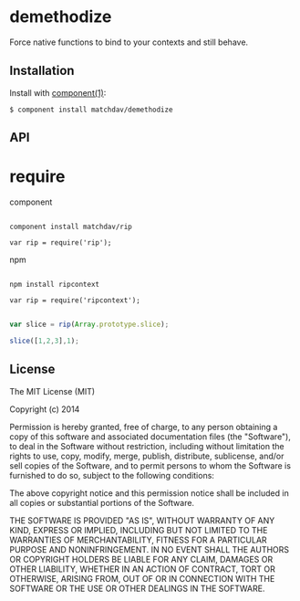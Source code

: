 
# demethodize

  Force native functions to bind to your contexts and still behave.

## Installation

  Install with [component(1)](http://component.io):

    $ component install matchdav/demethodize

## API

# require

component

```

component install matchdav/rip

var rip = require('rip');

```

npm

```

npm install ripcontext

var rip = require('ripcontext');

```

```javascript

var slice = rip(Array.prototype.slice);

slice([1,2,3],1);

```

## License

  The MIT License (MIT)

  Copyright (c) 2014 <copyright holders>

  Permission is hereby granted, free of charge, to any person obtaining a copy
  of this software and associated documentation files (the "Software"), to deal
  in the Software without restriction, including without limitation the rights
  to use, copy, modify, merge, publish, distribute, sublicense, and/or sell
  copies of the Software, and to permit persons to whom the Software is
  furnished to do so, subject to the following conditions:

  The above copyright notice and this permission notice shall be included in
  all copies or substantial portions of the Software.

  THE SOFTWARE IS PROVIDED "AS IS", WITHOUT WARRANTY OF ANY KIND, EXPRESS OR
  IMPLIED, INCLUDING BUT NOT LIMITED TO THE WARRANTIES OF MERCHANTABILITY,
  FITNESS FOR A PARTICULAR PURPOSE AND NONINFRINGEMENT. IN NO EVENT SHALL THE
  AUTHORS OR COPYRIGHT HOLDERS BE LIABLE FOR ANY CLAIM, DAMAGES OR OTHER
  LIABILITY, WHETHER IN AN ACTION OF CONTRACT, TORT OR OTHERWISE, ARISING FROM,
  OUT OF OR IN CONNECTION WITH THE SOFTWARE OR THE USE OR OTHER DEALINGS IN
  THE SOFTWARE.